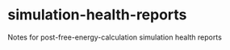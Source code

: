 simulation-health-reports
=========================

Notes for post-free-energy-calculation simulation health reports

